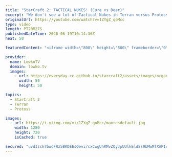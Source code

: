 ```yaml
---
title: "StarCraft 2: TACTICAL NUKES! (Cure vs Dear)"
excerpt: "We don't see a lot of Tactical Nukes in Terran versus Protoss at the professional level of StarCraft 2. This is a very fun pro match of SC2 between Cure and Dear. Dear decides to open up with very quick Blink Stalkers and High Templar with Psionic Storm. As a response the Terran player decides to go"
originalUrl: https://youtube.com/watch?v=1ZYgZ_qoMcc
type: video
length: PT20M27S
publishedDateTime: 2020-06-19T10:14:36Z
heat: 50

featuredContent: "<iframe width=\"800\" height=\"500\" frameborder=\"0\" src=\"https://www.youtube.com/embed/1ZYgZ_qoMcc\" allow=\"accelerometer; autoplay; encrypted-media; gyroscope; picture-in-picture\" allowfullscreen></iframe>"

provider:
  name: LowkoTV
  domain: lowko.tv
  images:
    - url: https://everyday-cc.github.io/starcraft2/assets/images/organizations/lowko.tv-50x50.jpg
      width: 50
      height: 50

topics:
  - StarCraft 2
  - Terran
  - Protoss

images:
  - url: https://i.ytimg.com/vi/1ZYgZ_qoMcc/maxresdefault.jpg
    width: 1280
    height: 720
    isCached: true

secured: "uvdIzck7bwdFRz5BKDEEsQevi/cxCwgUhRMvZQyJpUUlkEldEs9bMwMfXAPIcOxfXl7BoXiUuyycu0xJemAkhsowEp4RobCX7DLw6sjkUu1QdSTUEJTfT56ElzVZZ0l0MV4L2VvS60kf8vfWn8I9OKWLlfiZ7DVUdNn7KC4/hNqHixLhxbf9ZDsaDz98Eyoy3ysOwltcQq05EpYqdtt6Kzv6ZkKu9Yyg/1znu1GjNLzwE+0AYdXH4yWCJ5V2tca9xFMs4rBuMRyxfoODHWKJAnZiBWzVOl8vdQFvpc5fVSuILCBQcv9J93P+dfHrc+O2yggll5YNmCfy4/Da7t2EsnvJCcpfF5W43lNFPjfk7biwAAc9faZcCbV3xsfL7YoFvJuFvH+ybWt+f4d2IZ1ZQSkxyfG/C6C5qfSO7JEjc/NOYzLX8MG6EMEVPBNw6nL9;B287Cg+yDbHW8RMJ1LrH6A=="
---
```


